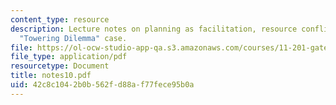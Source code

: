```yaml
---
content_type: resource
description: Lecture notes on planning as facilitation, resource conflict, and the
  "Towering Dilemma" case.
file: https://ol-ocw-studio-app-qa.s3.amazonaws.com/courses/11-201-gateway-planning-action-fall-2007/42c8c1042b0b562fd88af77fece95b0a_notes10.pdf
file_type: application/pdf
resourcetype: Document
title: notes10.pdf
uid: 42c8c104-2b0b-562f-d88a-f77fece95b0a
---
```

